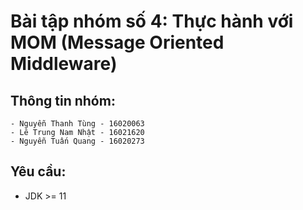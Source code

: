 # Bài tập nhóm số 4: Thực hành với MOM (Message Oriented Middleware)

## Thông tin nhóm:
    - Nguyễn Thanh Tùng - 16020063
    - Lê Trung Nam Nhật - 16021620
    - Nguyễn Tuấn Quang - 16020273

## Yêu cầu:
- JDK >= 11